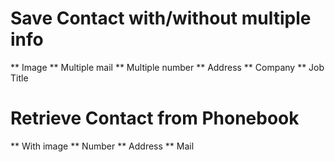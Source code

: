 # Save Contact with/without multiple info
** Image 
** Multiple mail
** Multiple number
** Address
** Company 
** Job Title

# Retrieve Contact from Phonebook 
** With image
** Number
** Address
** Mail
